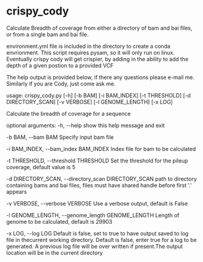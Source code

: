 # crispy_cody
Calculate Breadth of coverage from either a directory of bam and bai files, or from a single bam and bai file.


environment.yml file is included in the directory to create a conda envrionment. This script requires pysam, so it will only run on linux.
Eventually crispy cody will get crispier, by adding in the ability to add the depth of a given postion to a provided VCF


The help output is provided below, if there any questions please e-mail me. Similarly if you are Cody, just come ask me.

usage: crispy_cody.py [-h] [-b BAM] [-i BAM_INDEX] [-t THRESHOLD]
                      [-d DIRECTORY_SCAN] [-v VERBOSE] [-l GENOME_LENGTH]
                      [-x LOG]

Calculate the breadth of coverage for a sequence

optional arguments:
  -h, --help            show this help message and exit
  
  -b BAM, --bam BAM     Specify input bam file
  
  -i BAM_INDEX, --bam_index BAM_INDEX
                        Index file for bam to be calculated
                        
  -t THRESHOLD, --threshold THRESHOLD
                        Set the threshold for the pileup coverage, default
                        value is 5
                        
  -d DIRECTORY_SCAN, --directory_scan DIRECTORY_SCAN
                        path to directory containing bams and bai files, files
                        must have shared handle before first '.' appears
                        
  -v VERBOSE, --verbose VERBOSE
                        Use a verbose output, default is False
                        
  -l GENOME_LENGTH, --genome_length GENOME_LENGTH
                        Length of genome to be calculated, default is 29903
                        
  -x LOG, --log LOG     Default is false, set to true to have output saved to
                        log file in thecurrent working directory. Default is
                        false, enter true for a log to be generated. A
                        previous log file will be over written if present.The
                        output location will be in the current directory
